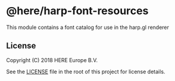 # @here/harp-font-resources

This module contains a font catalog for use in the harp.gl renderer

## License

Copyright (C) 2018 HERE Europe B.V.

See the [LICENSE](./LICENSE) file in the root of this project for license details.
